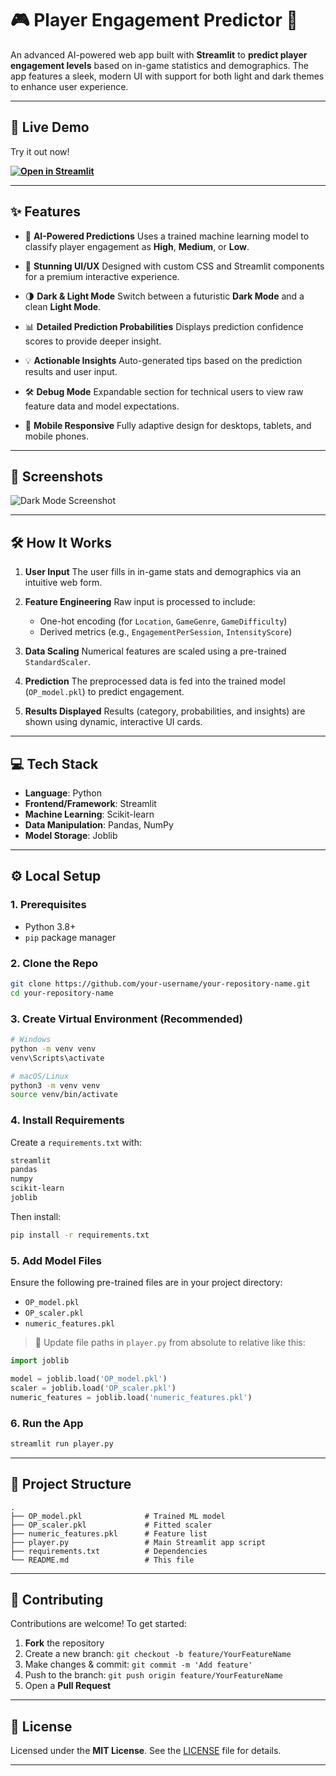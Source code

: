 # 🎮 Player Engagement Predictor 🚀

An advanced AI-powered web app built with **Streamlit** to **predict player engagement levels** based on in-game statistics and demographics. The app features a sleek, modern UI with support for both light and dark themes to enhance user experience.

---

## 🔗 Live Demo

Try it out now!

**[![Open in Streamlit](https://static.streamlit.io/badges/streamlit_badge_black_white.svg)](https://gba-optical.streamlit.app/)**

---

## ✨ Features

* 🧠 **AI-Powered Predictions**
  Uses a trained machine learning model to classify player engagement as **High**, **Medium**, or **Low**.

* 🎨 **Stunning UI/UX**
  Designed with custom CSS and Streamlit components for a premium interactive experience.

* 🌗 **Dark & Light Mode**
  Switch between a futuristic **Dark Mode** and a clean **Light Mode**.

* 📊 **Detailed Prediction Probabilities**
  Displays prediction confidence scores to provide deeper insight.

* 💡 **Actionable Insights**
  Auto-generated tips based on the prediction results and user input.

* 🛠️ **Debug Mode**
  Expandable section for technical users to view raw feature data and model expectations.

* 📱 **Mobile Responsive**
  Fully adaptive design for desktops, tablets, and mobile phones.

---

## 📸 Screenshots

![Dark Mode Screenshot](https://github.com/user-attachments/assets/85f91e76-4c7a-4773-a6b2-0386643845be)

---

## 🛠️ How It Works

1. **User Input**
   The user fills in in-game stats and demographics via an intuitive web form.

2. **Feature Engineering**
   Raw input is processed to include:

   * One-hot encoding (for `Location`, `GameGenre`, `GameDifficulty`)
   * Derived metrics (e.g., `EngagementPerSession`, `IntensityScore`)

3. **Data Scaling**
   Numerical features are scaled using a pre-trained `StandardScaler`.

4. **Prediction**
   The preprocessed data is fed into the trained model (`OP_model.pkl`) to predict engagement.

5. **Results Displayed**
   Results (category, probabilities, and insights) are shown using dynamic, interactive UI cards.

---

## 💻 Tech Stack

* **Language**: Python
* **Frontend/Framework**: Streamlit
* **Machine Learning**: Scikit-learn
* **Data Manipulation**: Pandas, NumPy
* **Model Storage**: Joblib

---

## ⚙️ Local Setup

### 1. Prerequisites

* Python 3.8+
* `pip` package manager

### 2. Clone the Repo

```bash
git clone https://github.com/your-username/your-repository-name.git
cd your-repository-name
```

### 3. Create Virtual Environment (Recommended)

```bash
# Windows
python -m venv venv
venv\Scripts\activate

# macOS/Linux
python3 -m venv venv
source venv/bin/activate
```

### 4. Install Requirements

Create a `requirements.txt` with:

```txt
streamlit
pandas
numpy
scikit-learn
joblib
```

Then install:

```bash
pip install -r requirements.txt
```

### 5. Add Model Files

Ensure the following pre-trained files are in your project directory:

* `OP_model.pkl`
* `OP_scaler.pkl`
* `numeric_features.pkl`

> 🔁 Update file paths in `player.py` from absolute to relative like this:

```python
import joblib

model = joblib.load('OP_model.pkl')
scaler = joblib.load('OP_scaler.pkl')
numeric_features = joblib.load('numeric_features.pkl')
```

### 6. Run the App

```bash
streamlit run player.py
```

---

## 📁 Project Structure

```
.
├── OP_model.pkl              # Trained ML model
├── OP_scaler.pkl             # Fitted scaler
├── numeric_features.pkl      # Feature list
├── player.py                 # Main Streamlit app script
├── requirements.txt          # Dependencies
└── README.md                 # This file
```

---

## 🤝 Contributing

Contributions are welcome!
To get started:

1. **Fork** the repository
2. Create a new branch:
   `git checkout -b feature/YourFeatureName`
3. Make changes & commit:
   `git commit -m 'Add feature'`
4. Push to the branch:
   `git push origin feature/YourFeatureName`
5. Open a **Pull Request**

---

## 📄 License

Licensed under the **MIT License**.
See the [LICENSE](./LICENSE) file for details.

---
